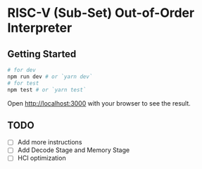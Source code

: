 # RISC-V (Sub-Set) Out-of-Order Interpreter

## Getting Started

```bash
# for dev
npm run dev # or `yarn dev`
# for test
npm test # or `yarn test`
```

Open [http://localhost:3000](http://localhost:3000) with your browser to see the result.

## TODO

- [ ] Add more instructions
- [ ] Add Decode Stage and Memory Stage
- [ ] HCI optimization
